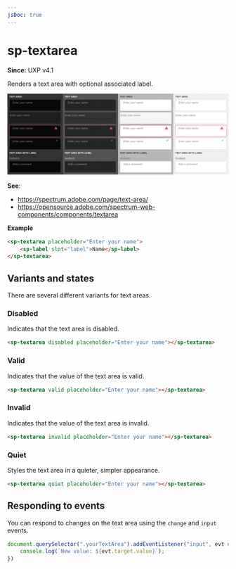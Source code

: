 ```yaml
---
jsDoc: true
---
```

# sp-textarea

**Since:** UXP v4.1

Renders a text area with optional associated label.

![Text areas](../assets/sp-textarea.png)

**See**:
- https://spectrum.adobe.com/page/text-area/
- https://opensource.adobe.com/spectrum-web-components/components/textarea

**Example**

```html
<sp-textarea placeholder="Enter your name">
    <sp-label slot="label">Name</sp-label>
</sp-textarea>
```

## Variants and states

There are several different variants for text areas.

### Disabled

Indicates that the text area is disabled.

```html
<sp-textarea disabled placeholder="Enter your name"></sp-textarea>
```

### Valid

Indicates that the value of the text area is valid.

```html
<sp-textarea valid placeholder="Enter your name"></sp-textarea>
```

### Invalid

Indicates that the value of the text area is invalid.

```html
<sp-textarea invalid placeholder="Enter your name"></sp-textarea>
```

### Quiet

Styles the text area in a quieter, simpler appearance.

```html
<sp-textarea quiet placeholder="Enter your name"></sp-textarea>
```

## Responding to events

You can respond to changes on the text area using the `change` and `input` events.

```js
document.querySelector(".yourTextArea").addEventListener("input", evt => {
    console.log(`New value: ${evt.target.value}`);
})
```

